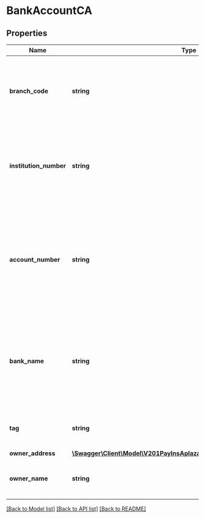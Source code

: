 # BankAccountCA

## Properties
Name | Type | Description | Notes
------------ | ------------- | ------------- | -------------
**branch_code** | **string** | The branch code of the bank where the bank account. Must be numbers only, and 5 digits long | [optional] 
**institution_number** | **string** | The institution number of the bank account. Must be numbers only, and 3 or 4 digits long | [optional] 
**account_number** | **string** | The account number of the bank account. Must be numbers only. Canadian account numbers must be a maximum of 20 digits | [optional] 
**bank_name** | **string** | The name of the bank where the account is held. Must be letters or numbers only and maximum 50 characters long | [optional] 
**tag** | **string** | Custom data that you can add to this item | [optional] 
**owner_address** | [**\Swagger\Client\Model\V201PayInsAplazamepaymentswebCustomerAddress**](V201PayInsAplazamepaymentswebCustomerAddress.md) |  | [optional] 
**owner_name** | **string** | The name of the owner of the bank account | [optional] 

[[Back to Model list]](../README.md#documentation-for-models) [[Back to API list]](../README.md#documentation-for-api-endpoints) [[Back to README]](../README.md)


